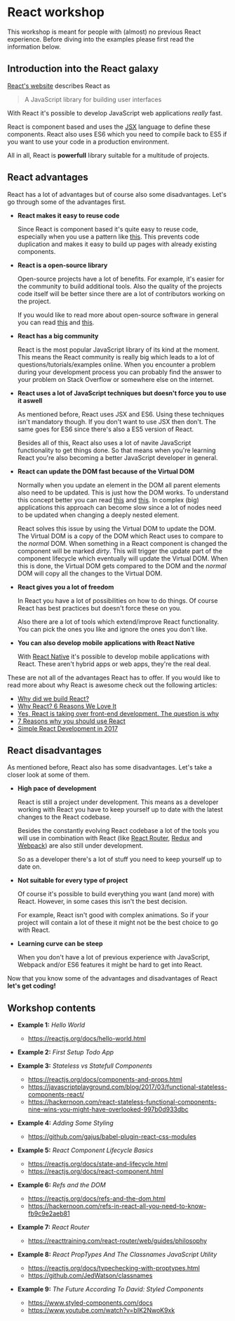 # React workshop

This workshop is meant for people with (almost) no previous React experience. Before diving into the examples please first read the information below.

## Introduction into the React galaxy

[React's website](https://reactjs.org/) describes React as 

> A JavaScript library for building user interfaces

With React it's possible to develop JavaScript web applications *really* fast. 

React is component based and uses the [JSX](https://jsx.github.io/) language to define these components. React also uses ES6 which you need to compile back to ES5 if you want to use your code in a production environment.

All in all, React is **powerfull** library suitable for a multitude of projects.

## React advantages

React has a lot of advantages but of course also some disadvantages. Let's go through some of the advantages first.

- **React makes it easy to reuse code**

  Since React is component based it's quite easy to reuse code, especially when you use a pattern like [this](https://medium.com/@dan_abramov/smart-and-dumb-components-7ca2f9a7c7d0). This prevents code duplication and makes it easy to build up pages with already existing components.

- **React is a open-source library**

  Open-source projects have a lot of benefits. For example, it's easier for the community to build additional tools. Also the quality of the projects code itself will be better since there are a lot of contributors working on the project.
  
  If you would like to read more about open-source software in general you can read [this](https://opensource.com/article/17/8/enterprise-open-source-advantages) and [this](https://www.zivtech.com/blog/benefits-open-source-software).

- **React has a big community**

  React is the most popular JavaScript library of its kind at the moment. This means the React community is really big which leads to a lot of questions/tutorials/examples online. When you encounter a problem during your development process you can probably find the answer to your problem on Stack Overflow or somewhere else on the internet.

- **React uses a lot of JavaScript techniques but doesn't force you to use it aswell**

  As mentioned before, React uses JSX and ES6. Using these techniques isn't mandatory though. If you don't want to use JSX then don't. The same goes for ES6 since there's also a ES5 version of React.

  Besides all of this, React also uses a lot of navite JavaScript functionality to get things done. So that means when you're learning React you're also becoming a better JavaScript developer in general.
  
- **React can update the DOM fast because of the Virtual DOM**

  Normally when you update an element in the DOM all parent elements also need to be updated. This is just how the DOM works. To understand this concept better you can read [this](https://developer.mozilla.org/en-US/docs/Introduction_to_Layout_in_Mozilla) and [this](http://taligarsiel.com/Projects/howbrowserswork1.htm#Parsing_general). In complex (big) applications this approach can become slow since a lot of nodes need to be updated when changing a deeply nested element.

  React solves this issue by using the Virtual DOM to update the DOM. The Virtual DOM is a copy of the DOM which React uses to compare to the *normal* DOM. When something in a React component is changed the component will be marked *dirty*. This will trigger the update part of the component lifecycle which eventually will update the Virtual DOM. When this is done, the Virtual DOM gets compared to the DOM and the *normal* DOM will copy all the changes to the Virtual DOM.
  
- **React gives you a lot of freedom**

  In React you have a lot of possibilities on how to do things. Of course React has best practices but doesn't force these on you. 

  Also there are a lot of tools which extend/improve React functionality. You can pick the ones you like and ignore the ones you don't like.
  
- **You can also develop mobile applications with React Native**

  With [React Native](https://facebook.github.io/react-native/) it's possible to develop mobile applications with React. These aren't hybrid apps or web apps, they're the real deal.
  
These are not all of the advantages React has to offer. If you would like to read more about why React is awesome check out the following articles:

- [Why did we build React?](https://reactjs.org/blog/2013/06/05/why-react.html)
- [Why React? 6 Reasons We Love It](https://blog.syncano.io/reactjs-reasons-why-part-1/)
- [Yes, React is taking over front-end development. The question is why](https://medium.freecodecamp.org/yes-react-is-taking-over-front-end-development-the-question-is-why-40837af8ab76)
- [7 Reasons why you should use React](https://stories.jotform.com/7-reasons-why-you-should-use-react-ad420c634247)
- [Simple React Development in 2017](https://hackernoon.com/simple-react-development-in-2017-113bd563691f)
  
## React disadvantages

As mentioned before, React also has some disadvantages. Let's take a closer look at some of them.

- **High pace of development**

  React is still a project under development. This means as a developer working with React you have to keep yourself up to date with the latest changes to the React codebase. 
 
  Besides the constantly evolving React codebase a lot of the tools you will use in combination with React (like [React Router](https://github.com/ReactTraining/react-router), [Redux](https://github.com/reactjs/redux) and [Webpack](https://webpack.js.org/)) are also still under development. 
 
  So as a developer there's a lot of stuff you need to keep yourself up to date on.
 
- **Not suitable for every type of project**
 
  Of course it's possible to build everything you want (and more) with React. However, in some cases this isn't the best decision.
  
  For example, React isn't good with complex animations. So if your project will contain a lot of these it might not be the best choice to go with React.
  
- **Learning curve can be steep**

  When you don't have a lot of previous experience with JavaScript, Webpack and/or ES6 features it might be hard to get into React.
  
Now that you know some of the advantages and disadvantages of React **let's get coding!**

## Workshop contents

- **Example 1:** *Hello World*

  - https://reactjs.org/docs/hello-world.html
 
- **Example 2:** *First Setup Todo App*
- **Example 3:** *Stateless vs Statefull Components*

  - https://reactjs.org/docs/components-and-props.html
  - https://javascriptplayground.com/blog/2017/03/functional-stateless-components-react/
  - https://hackernoon.com/react-stateless-functional-components-nine-wins-you-might-have-overlooked-997b0d933dbc
  
- **Example 4:** *Adding Some Styling*

  - https://github.com/gajus/babel-plugin-react-css-modules
  
- **Example 5:** *React Component Lifecycle Basics*

  - https://reactjs.org/docs/state-and-lifecycle.html
  - https://reactjs.org/docs/react-component.html
  
- **Example 6:** *Refs and the DOM*
  
  - https://reactjs.org/docs/refs-and-the-dom.html
  - https://hackernoon.com/refs-in-react-all-you-need-to-know-fb9c9e2aeb81
  
- **Example 7:** *React Router*

  - https://reacttraining.com/react-router/web/guides/philosophy
  
- **Example 8:** *React PropTypes And The Classnames JavaScript Utility*

  - https://reactjs.org/docs/typechecking-with-proptypes.html
  - https://github.com/JedWatson/classnames
  
- **Example 9:** *The Future According To David: Styled Components*

  - https://www.styled-components.com/docs
  - https://www.youtube.com/watch?v=bIK2NwoK9xk
